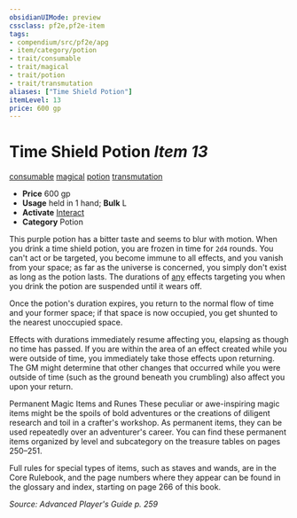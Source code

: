 ```yaml
---
obsidianUIMode: preview
cssclass: pf2e,pf2e-item
tags:
- compendium/src/pf2e/apg
- item/category/potion
- trait/consumable
- trait/magical
- trait/potion
- trait/transmutation
aliases: ["Time Shield Potion"]
itemLevel: 13
price: 600 gp
---
```

# Time Shield Potion *Item 13*  
[consumable](../../../rules/traits/consumable.md)  [magical](../../../rules/traits/magical.md)  [potion](../../../rules/traits/potion.md)  [transmutation](../../../rules/traits/transmutation.md)  

- **Price** 600 gp
- **Usage** held in 1 hand; **Bulk** L
- **Activate** [Interact](../../../rules/actions/interact.md)
- **Category** Potion

This purple potion has a bitter taste and seems to blur with motion. When you drink a time shield potion, you are frozen in time for `2d4` rounds. You can't act or be targeted, you become immune to all effects, and you vanish from your space; as far as the universe is concerned, you simply don't exist as long as the potion lasts. The durations of [any](../../../rules/traits/any-b1.md) effects targeting you when you drink the potion are suspended until it wears off.

Once the potion's duration expires, you return to the normal flow of time and your former space; if that space is now occupied, you get shunted to the nearest unoccupied space.

Effects with durations immediately resume affecting you, elapsing as though no time has passed. If you are within the area of an effect created while you were outside of time, you immediately take those effects upon returning. The GM might determine that other changes that occurred while you were outside of time (such as the ground beneath you crumbling) also affect you upon your return.

Permanent Magic Items and Runes These peculiar or awe-inspiring magic items might be the spoils of bold adventures or the creations of diligent research and toil in a crafter's workshop. As permanent items, they can be used repeatedly over an adventurer's career. You can find these permanent items organized by level and subcategory on the treasure tables on pages 250–251.

Full rules for special types of items, such as staves and wands, are in the Core Rulebook, and the page numbers where they appear can be found in the glossary and index, starting on page 266 of this book.

*Source: Advanced Player's Guide p. 259*